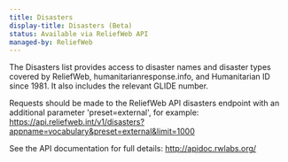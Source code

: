 ```yaml
---
title: Disasters
display-title: Disasters (Beta)
status: Available via ReliefWeb API
managed-by: ReliefWeb
---
```


The Disasters list provides access to disaster names and disaster types covered by ReliefWeb, humanitarianresponse.info, and Humanitarian ID since 1981. It also includes the relevant GLIDE number.

Requests should be made to the ReliefWeb API disasters endpoint with an additional parameter 'preset=external', for example:  <https://api.reliefweb.int/v1/disasters?appname=vocabulary&preset=external&limit=1000>

See the API documentation for full details: <http://apidoc.rwlabs.org/>
